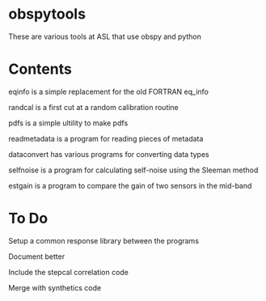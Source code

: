 obspytools
========

These are various tools at ASL that use obspy and python


Contents
========
eqinfo is a simple replacement for the old FORTRAN eq_info

randcal is a first cut at a random calibration routine

pdfs is a simple ultility to make pdfs

readmetadata is a program for reading pieces of metadata

dataconvert has various programs for converting data types

selfnoise is a program for calculating self-noise using the Sleeman method

estgain  is a program to compare the gain of two sensors in the mid-band


To Do
========

Setup a common response library between the programs

Document better

Include the stepcal correlation code

Merge with synthetics code





